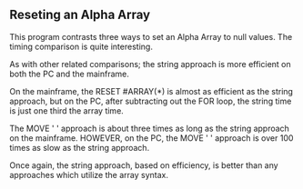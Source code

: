 ## Reseting an Alpha Array

This program contrasts three ways to set an Alpha Array to null values.
The timing comparison is quite interesting.
 
As with other related comparisons; the string approach is more efficient on both the PC and the mainframe.

On the mainframe, the RESET #ARRAY(\*) is almost as efficient as the string approach, but on the PC, after subtracting out the FOR loop, the string time is just one third the array time.

The MOVE ' ' approach is about three times as long as the string approach on the mainframe.
HOWEVER, on the PC, the MOVE ' ' approach is over 100 times as slow as the string approach.

Once again, the string approach, based on efficiency, is better than any approaches which utilize the array syntax.
